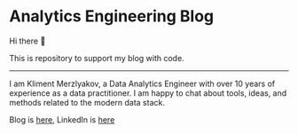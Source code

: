 # Analytics Engineering Blog

Hi there 👋

This is repository to support my blog with code.

---
I am Kliment Merzlyakov, a Data Analytics Engineer with over 10 years of experience as a data practitioner.
I am happy to chat about tools, ideas, and methods related to the modern data stack.

Blog is [here](https://klimmy.hashnode.dev/), LinkedIn is [here](https://www.linkedin.com/in/kmerzlyakov/)
